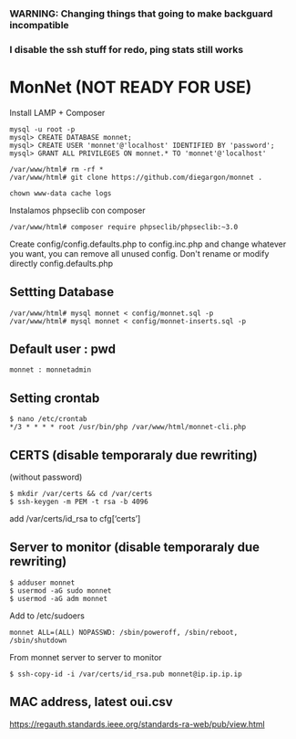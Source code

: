 ### WARNING: Changing things that going to make backguard incompatible
### I disable the ssh stuff for redo, ping stats still works

# MonNet (NOT READY FOR USE)
Install LAMP + Composer

```
mysql -u root -p
mysql> CREATE DATABASE monnet;
mysql> CREATE USER 'monnet'@'localhost' IDENTIFIED BY 'password';
mysql> GRANT ALL PRIVILEGES ON monnet.* TO 'monnet'@'localhost'
```

```
/var/www/html# rm -rf *
/var/www/html# git clone https://github.com/diegargon/monnet .

chown www-data cache logs
```
Instalamos phpseclib con composer

```
/var/www/html# composer require phpseclib/phpseclib:~3.0
```

Create  config/config.defaults.php  to config.inc.php and change whatever you want, you
can remove all unused config. Don't rename or modify directly config.defaults.php

## Settting Database
```
/var/www/html# mysql monnet < config/monnet.sql -p
/var/www/html# mysql monnet < config/monnet-inserts.sql -p
```

## Default user : pwd

```
monnet : monnetadmin
```

## Setting crontab

```
$ nano /etc/crontab
*/3 * * * * root /usr/bin/php /var/www/html/monnet-cli.php
```

## CERTS (disable temporaraly due rewriting)

(without password)
```
$ mkdir /var/certs && cd /var/certs 
$ ssh-keygen -m PEM -t rsa -b 4096
```



add /var/certs/id_rsa to cfg[‘certs’] 

## Server to monitor (disable temporaraly due rewriting)

```
$ adduser monnet
$ usermod -aG sudo monnet
$ usermod -aG adm monnet
```

Add to /etc/sudoers

```
monnet ALL=(ALL) NOPASSWD: /sbin/poweroff, /sbin/reboot, /sbin/shutdown
```

From monnet server to server to monitor

```
$ ssh-copy-id -i /var/certs/id_rsa.pub monnet@ip.ip.ip.ip
```


## MAC address, latest oui.csv
https://regauth.standards.ieee.org/standards-ra-web/pub/view.html